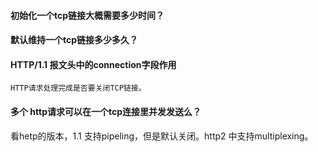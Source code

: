 #### 初始化一个tcp链接大概需要多少时间？

#### 默认维持一个tcp链接多少多久？

#### HTTP/1.1 报文头中的connection字段作用

    HTTP请求处理完成是否要关闭TCP链接。
#### 多个 http请求可以在一个tcp连接里并发发送么？

  看hetp的版本，1.1 支持pipeling，但是默认关闭。http2 中支持multiplexing。
